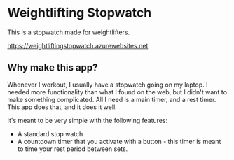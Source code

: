 # Weightlifting Stopwatch

This is a stopwatch made for weightlifters.

https://weightliftingstopwatch.azurewebsites.net

## Why make this app?

Whenever I workout, I usually have a stopwatch going on my laptop. I needed more functionality than what I found on the web, but I didn't want to make something complicated. All I need is a main timer, and a rest timer. This app does that, and it does it well.

It's meant to be very simple with the following features:
- A standard stop watch
- A countdown timer that you activate with a button - this timer is meant to time your rest period between sets.
